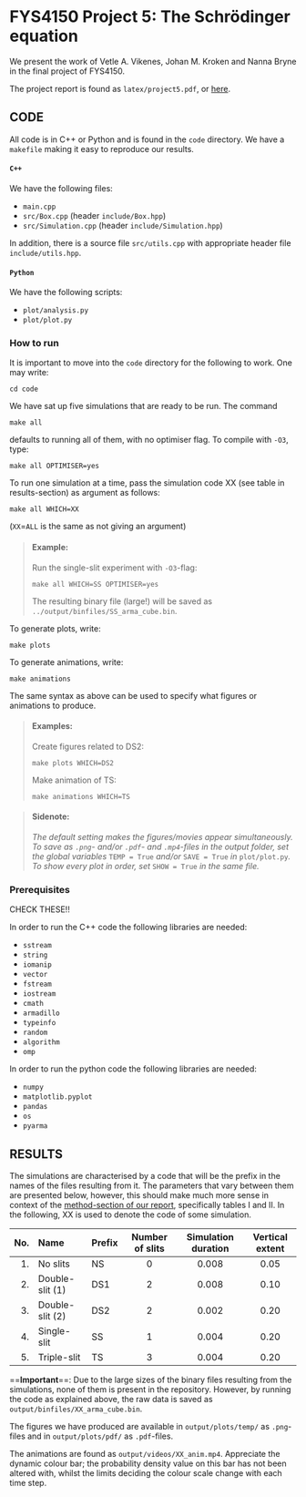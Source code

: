 # FYS4150 Project 5: The Schrödinger equation

We present the work of Vetle A. Vikenes, Johan M. Kroken and Nanna Bryne in the final project of FYS4150.

The project report is found as `latex/project5.pdf`, or [here](https://github.com/Vikenes/FYS4150/blob/main/project5/latex/project5.pdf).

## **CODE**

All code is in C++ or Python and is found in the `code` directory. We have a `makefile` making it easy to reproduce our results.

#### **`C++`**
We have the following files:
* `main.cpp`
* `src/Box.cpp` (header `include/Box.hpp`)
* `src/Simulation.cpp` (header `include/Simulation.hpp`)

In addition, there is a source file `src/utils.cpp` with appropriate header file `include/utils.hpp`.

#### **`Python`**
We have the following scripts:
* `plot/analysis.py` 
* `plot/plot.py`

### How to run

It is important to move into the `code` directory for the following to work. One may write:
```
cd code
```
We have sat up five simulations that are ready to be run. The command
~~~
make all
~~~
defaults to running all of them, with no optimiser flag. To compile with `-O3`, type:
~~~
make all OPTIMISER=yes
~~~
To run one simulation at a time, pass the simulation code XX (see table in results-section) as argument as follows:
~~~
make all WHICH=XX
~~~
(`XX`$=$`ALL` is the same as not giving an argument)

>#### Example:
>Run the single-slit experiment with `-O3`-flag:
>~~~
>make all WHICH=SS OPTIMISER=yes
>~~~
>The resulting binary file (large!) will be saved as `../output/binfiles/SS_arma_cube.bin`.


To generate plots, write:
```
make plots
```
To generate animations, write:
```
make animations
```
The same syntax as above can be used to specify what figures or animations to produce.
>#### Examples:
>Create figures related to DS2:
>~~~
>make plots WHICH=DS2
>~~~
>Make animation of TS:
>~~~
>make animations WHICH=TS
>~~~

>#### Sidenote: 
>_The default setting makes the figures/movies appear simultaneously. To save as `.png`- and/or `.pdf`- and `.mp4`-files in the output folder, set the global variables_ `TEMP = True` _and/or_ `SAVE = True` _in_ `plot/plot.py`_. To show every plot in order, set_ `SHOW = True` _in the same file._


### Prerequisites

CHECK THESE!!

In order to run the C++ code the following libraries are needed:

* `sstream`
* `string`
* `iomanip`
* `vector`
* `fstream`
* `iostream`
* `cmath`
* `armadillo`
* `typeinfo`
* `random`
* `algorithm`
* `omp`

In order to run the python code the following libraries are needed:

* `numpy`
* `matplotlib.pyplot`
* `pandas`
* `os`
* `pyarma`


## **RESULTS**

The simulations are characterised by a code that will be the prefix in the names of the files resulting from it. The parameters that vary between them are presented below, however, this should make much more sense in context of the [method-section of our report](https://github.com/Vikenes/FYS4150/blob/main/project5/latex/project5.pdf), specifically tables I and II. In the following, XX is used to denote the code of some simulation.

|No.|Name               | Prefix    | Number of slits   | Simulation duration   | Vertical extent   |
|--:|:---               | :---      | :----:            | :----:                | :----:            |
|1. |No slits           | NS        | 0                 | 0.008                 | 0.05              |
|2. |Double-slit (1)    | DS1       | 2                 | 0.008                 | 0.10              |
|3. |Double-slit (2)    | DS2       | 2                 | 0.002                 | 0.20              |
|4. |Single-slit        | SS        | 1                 | 0.004                 | 0.20              |
|5. |Triple-slit        | TS        | 3                 | 0.004                 | 0.20              |

==**Important**==: Due to the large sizes of the binary files resulting from the simulations, none of them is present in the repository. However, by running the code as explained above, the raw data is saved as `output/binfiles/XX_arma_cube.bin`.

The figures we have produced are available in `output/plots/temp/` as `.png`-files and in `output/plots/pdf/` as `.pdf`-files.

The animations are found as `output/videos/XX_anim.mp4`. Appreciate the dynamic colour bar; the probability density value on this bar has not been altered with, whilst the limits deciding the colour scale change with each time step.
